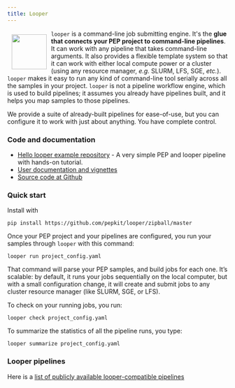 ```yaml
---
title: Looper
---
```


<img src="/img/logo_looper.svg" alt="" style="float:left; margin:10px" width="80">

`looper` is a command-line job submitting engine. It's the **glue that connects your PEP project to command-line pipelines**. It can work with any pipeline that takes command-line arguments.  It also provides a flexible template system so that it can work with either local compute power or a cluster (using any resource manager, *e.g.* SLURM, LFS, SGE, *etc.*). `looper` makes it easy to run any kind of command-line tool serially across all the samples in your project. `looper` is not a pipeline workflow engine, which is used to build pipelines; it assumes you already have pipelines built, and it helps you map samples to those pipelines.

We provide a suite of already-built pipelines for ease-of-use, but you can configure it to work with just about anything. You have complete control.


### Code and documentation

* [Hello looper example repository](https://github.com/pepkit/hello_looper) - A very simple PEP and looper pipeline with hands-on tutorial.
* [User documentation and vignettes](http://looper.readthedocs.io)
* [Source code at Github](https://github.com/pepkit/looper)

### Quick start

Install with

```
pip install https://github.com/pepkit/looper/zipball/master
```

Once your PEP project and your pipelines are configured, you run your samples through `looper`  with this command:

```
looper run project_config.yaml
```

That command will parse your PEP samples, and build jobs for each one. It’s scalable: by default, it runs your jobs sequentially on the local computer, but with a small configuration change, it will create and submit jobs to any cluster resource manager (like SLURM, SGE, or LFS).

To check on your running jobs, you run:

```
looper check project_config.yaml
```

To summarize the statistics of all the pipeline runs, you type:

```
looper summarize project_config.yaml
```


### Looper pipelines

Here is a [list of publicly available looper-compatible pipelines](https://github.com/pepkit/hello_looper/blob/master/looper_pipelines.md)
